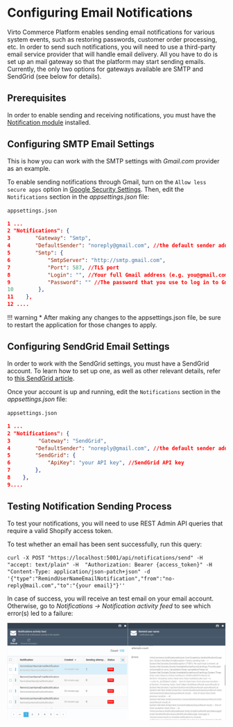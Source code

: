 # Configuring Email Notifications
Virto Commerce Platform enables sending email notifications for various system events, such as restoring passwords, customer order processing, etc. In order to send such notifications, you will need to use a third-party email service provider that will handle email delivery. All you have to do is set up an mail gateway so that the platform may start sending emails. Currently, the only two options for gateways available are SMTP and SendGrid (see below for details).

## Prerequisites
In order to enable sending and receiving notifications, you must have the [Notification module](https://github.com/VirtoCommerce/vc-module-notification ) installed.

## Configuring SMTP Email Settings
This is how you can work with the SMTP settings with *Gmail.com* provider as an example.

To enable sending notifications through Gmail, turn on the  `Allow less secure apps` option in [Google Security Settings](https://www.google.com/settings/security/lesssecureapps "https://www.google.com/settings/security/lesssecureapps"). Then, edit the `Notifications`  section in the *appsettings.json* file:

`appsettings.json`

```json
1 ...
2 "Notifications": {
3        "Gateway": "Smtp",
4        "DefaultSender": "noreply@gmail.com", //the default sender address
5        "Smtp": {
6            "SmtpServer": "http://smtp.gmail.com",
7            "Port": 587, //TLS port
8            "Login": "", //Your full Gmail address (e.g. you@gmail.com)
9            "Password": "" //The password that you use to log in to Gmail
10        },
11    },
12 ....
```

!!! warning
    * After making any changes to the appsettings.json file, be sure to restart the application for those changes to apply.

## Configuring SendGrid Email Settings
In order to work with the SendGrid settings, you must have a SendGrid account. To learn how to set up one, as well as other relevant details, refer to [this SendGrid article](https://docs.sendgrid.com/for-developers/partners/microsoft-azure-2021).

Once your account is up and running, edit the `Notifications`  section in the *appsettings.json* file:

`appsettings.json`

```json
1 ...
2 "Notifications": {
3         "Gateway": "SendGrid",
4        "DefaultSender": "noreply@gmail.com", //the default sender address
5        "SendGrid": {
6            "ApiKey": "your API key", //SendGrid API key
7        },
8    },
9....
```

## Testing Notification Sending Process

To test your notifications, you will need to use REST Admin API queries that require a valid Shopify access token.

To test whether an email has been sent successfully, run this query:

```
curl -X POST "https://localhost:5001/api/notifications/send" -H  "accept: text/plain" -H  "Authorization: Bearer {access_token}" -H  "Content-Type: application/json-patch+json" -d '{"type":"RemindUserNameEmailNotification","from":"no-reply@mail.com","to":"{your email}"}''
```

In case of success, you will receive an test email on your email account. Otherwise, go to *Notifications → Notification activity feed* to see which error(s) led to a failure:

![Notification activity feed](media/05-notification-activity-feed.png)

